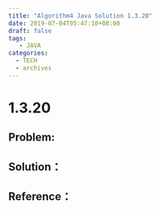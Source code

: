 ```yaml
---
title: "Algorithm4 Java Solution 1.3.20"
date: 2019-07-04T05:47:10+08:00
draft: false
tags:
   - JAVA
categories:
  - TECH
  - archives
---
```



# 1.3.20

## Problem:


## Solution：


## Reference：


